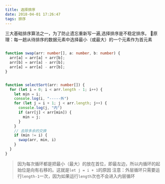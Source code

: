 ```yaml
---
title: 选择排序
date: 2018-04-01 17:26:47
tags: 排序
---
```


三大基础排序算法之一，为了防止遗忘重新写一遍,选择排序是不稳定排序。
原理：每一趟从待排序的数据元素中选择最小（或最大）的一个元素作为首元素

<!--more-->
```typescript

function swap(arr: number[], a: number, b: number) {
  arr[a] = arr[a] + arr[b];
  arr[b] = arr[a] - arr[b];
  arr[a] = arr[a] - arr[b];
}


function selectSort(arr: number[]) {
  for (let i = 0; i < arr.length - 1; i++) {
    let min = i;
    console.log(i, "-----外")
    for (let j = i + 1; j < arr.length; j++) {
      console.log(j, "内")
      if (arr[j] < arr[min]) {
        min = j;
      }
    }
    // 去除多余的交换
    if (min != i) {
      swap(arr, min, i)
    }
  }
}
```
> 因为每次循环都是把最小（最大）的放在首位，即最左边，所以内循环的起始位是向有右移的。这就是`let j = i + 1`的原因
注意：外层循环只需要运行`length-1`一次，因为如果运行`length`次也不会进入内层循环
